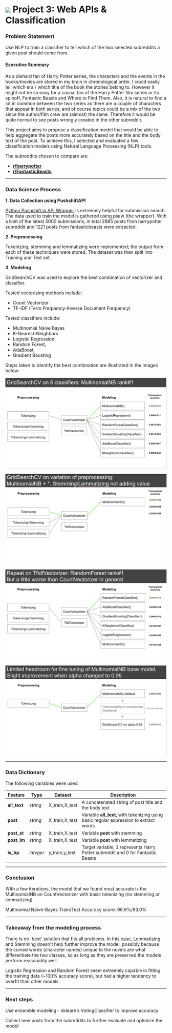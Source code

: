 # ![](https://ga-dash.s3.amazonaws.com/production/assets/logo-9f88ae6c9c3871690e33280fcf557f33.png) Project 3: Web APIs & Classification

### Problem Statement

Use NLP to train a classifier to tell which of the two selected subreddits a given post should come from.


#### Executive Summary

As a diehard fan of Harry Potter series, the characters and the events in the books/movies are stored in my brain in chronological order. I could easily tell which era / which title of the book the stories belong to. However it might not be so easy for a casual fan of the Harry Potter film series or its spinoff, Fantastic Beasts and Where to Find Them. Also, it is natural to find a lot in common between the two series as there are a couple of characters that appear in both series, and of course topics could be a mix of the two since the author/film crew are (almost) the same. Therefore it would be quite normal to see posts wrongly created in the other subreddit.

This project aims to propose a classification model that would be able to help aggregate the posts more accurately based on the title and the body text of the post. To achieve this, I selected and evaluated a few classification models using Natural Language Processing (NLP) tools.

The subreddits chosen to compare are:

- [**r/harrypotter**](https://www.reddit.com/r/harrypotter/)
- [**r/FantasticBeasts**](https://www.reddit.com/r/FantasticBeasts/)

---

### Data Science Process


**1. Data Collection using PushshiftAPI**

[Python Pushshift.io API Wrapper](https://github.com/dmarx/psaw) is extremely helpful for submission search. The data used to train the model is gathered using psaw (the wrapper). With a limit of the latest 5000 submissions, in total 2885 posts from harrypotter subreddit and 1221 posts from fantasticbeasts were extracted.

**2. Preprocessing**

Tokenizing, stemming and lemmatizing were implemented; the output from each of these techniques were stored. The dataset was then split into Training and Test set.

**3. Modeling**

GridSearchCV was used to explore the best combination of vectorizer and classifier. 

Tested vectorizing methods include:
- Count Vectorizer
- TF-IDF (Term Frequency-Inverse Document Frequency) 

Tested classifiers include:
- Multinomial Naive Bayes
- K-Nearest-Neighbors
- Logistic Regression,
- Random Forest,
- AdaBoost,
- Gradient Boosting

Steps taken to identify the best combination are illustrated in the images below:

![image info](image/step_1.png)

![image info](image/step_2.png)

![image info](image/step_3.png)

![image info](image/step_4.png)

---

### Data Dictionary

The following variables were used:

|Feature|Type|Dataset|Description|
|---|---|---|---|
|**all_text**|*string*|X_train,X_test|A concatenated string of post title and the body text|
|**post**|*string*|X_train,X_test|Variable **all_text**, with tokenizing using basic regular expression to extract words| 
|**post_st**|*string*|X_train,X_test|Variable **post** with stemming|
|**post_lm**|*string*|X_train,X_test|Variable **post** with lemmatizing|
|**is_hp**|*integer*|y_train,y_test|Target variable, 1 represents Harry Potter subreddit and 0 for Fantastic Beasts

---

### Conclusion 

With a few iterations, the model that we found most accurate is the MultinomialNB on CountVectorizer with basic tokenizing (no stemming or lemmatizing).

Multinomial Naive-Bayes Train/Test Accuracy score: 96.9%/93.0%

---

### Takeaway from the modeling process

There is no 'best' solution that fits all problems. In this case, Lemmatizing and Stemming doesn't help further improve the model, possibly because the coined words (character names) unique to the novels are what differentiate the two classes, so as long as they are preserved the models perform reasonably well. 

Logistic Regression and Random Forest seem extremely capable in fitting the training data (~100% accuracy score), but had a higher tendency to overfit than other models.


---

### Next steps

Use ensemble modeling - sklearn’s VotingClassifier to improve accuracy

Collect new posts from the subreddits to further evaluate and optimize the model
